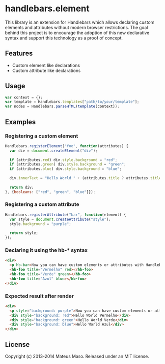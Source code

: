handlebars.element
==================

This library is an extension for Handlebars which allows declaring custom elements and attributes without modern browser restrictions. The goal behind this project is to encourage the adoption of this new declarative syntax and support this technology as a proof of concept.

## Features

* Custom element like declarations
* Custom attribute like declarations

## Usage

```javascript
var context = {};
var template = Handlebars.templates["path/to/your/template"];
var nodes = Handlebars.parseHTML(template(context));
```

## Examples

### Registering a custom element

```javascript
Handlebars.registerElement("foo", function(attributes) {
  var div = document.createElement("div");
  
  if (attributes.red) div.style.background = "red";
  if (attributes.green) div.style.background = "green";
  if (attributes.blue) div.style.background = "blue";
  
  div.innerText = "Hello World " + (attributes.title ? attributes.title : "guest");
  
  return div;
}, {booleans: ["red", "green", "blue"]});
```

### Registering a custom attribute

```javascript
Handlebars.registerAttribute("bar", function(element) {
  var style = document.createAttribute("style");
  style.background = "purple";
  
  return style;
});
```

### Declaring it using the hb-* syntax

```html
<div>
  <p hb-bar>Now you can have custom elements or attributes with Handlebars!</p>
  <hb-foo title="Vermelho" red></hb-foo>
  <hb-foo title="Verde" green></hb-foo>
  <hb-foo title="Azul" blue></hb-foo>
</div>
```

### Expected result after render

```html
<div>
  <p style="background: purple">Now you can have custom elements or attributes with Handlebars!</p>
  <div style="background: red">Hello World Vermelho</div>
  <div style="background: green">Hello World Verde</div>
  <div style="background: blue">Hello World Azul</div>
</div>
```

## License

Copyright (c) 2013-2014 Mateus Maso. Released under an MIT license.
